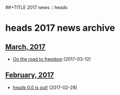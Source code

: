##+TITLE 2017 news :: heads

heads 2017 news archive
==========================

## [March, 2017](03/index.html)

* [On the road to freedom](03/on-the-road-to-freedom.html) (2017-03-12)

## [February, 2017](02/index.html)

* [heads 0.0 is out!](02/heads-is-out.html) (2017-02-28)
